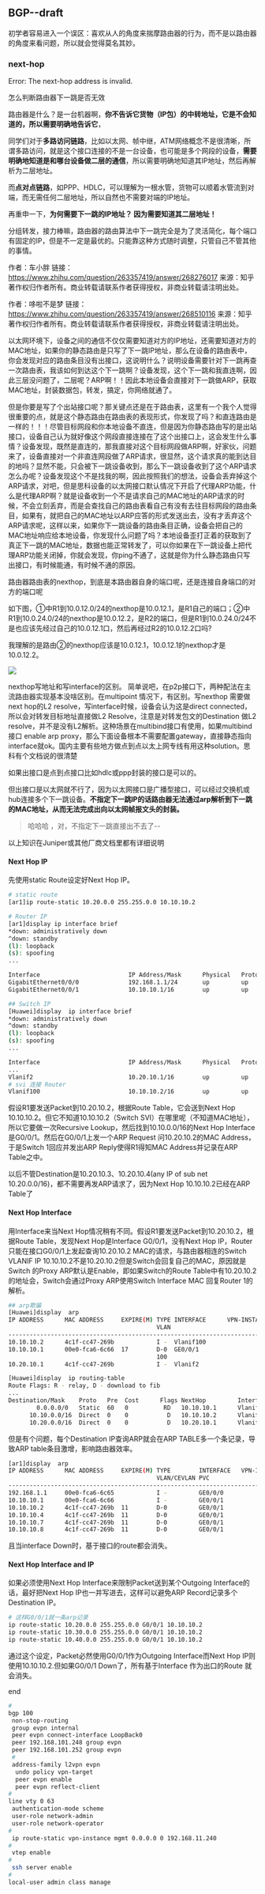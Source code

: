 ## BGP--draft

初学者容易进入一个误区：喜欢从人的角度来揣摩路由器的行为，而不是以路由器的角度来看问题，所以就会觉得莫名其妙。



### next-hop

Error: The next-hop address is invalid.

怎么判断路由器下一跳是否无效

路由器是什么？是一台机器啊，**你不告诉它货物（IP包）的中转地址，它是不会知道的，所以需要明确地告诉它**，

同学们对于**多路访问链路**，比如以太网、帧中继，ATM网络概念不是很清晰，所谓多路访问，就是这个接口连接的不是一台设备，也可能是多个网段的设备，**需要明确地知道是和哪台设备做二层的通信**，所以需要明确地知道其IP地址，然后再解析为二层地址。

而**点对点链路**，如PPP、HDLC，可以理解为一根水管，货物可以顺着水管流到对端，而无需任何二层地址，所以自然也不需要对端的IP地址。

再重申一下，**为何需要下一跳的IP地址？
因为需要知道其二层地址！**

分组转发，接力棒嘛，路由器的路由算法中下一跳完全是为了灵活简化，每个端口有固定的IP，但是不一定是最优的。只能靠这种方式随时调整，只管自己不管其他的事情。

作者：车小胖
链接：https://www.zhihu.com/question/263357419/answer/268276017
来源：知乎
著作权归作者所有。商业转载请联系作者获得授权，非商业转载请注明出处。



作者：哆啦不是梦
链接：https://www.zhihu.com/question/263357419/answer/268510116
来源：知乎
著作权归作者所有。商业转载请联系作者获得授权，非商业转载请注明出处。



以太网环境下，设备之间的通信不仅仅需要知道对方的IP地址，还需要知道对方的MAC地址，如果你的静态路由是只写了下一跳IP地址，那么在设备的路由表中，你会发现对应的路由条目没有出接口，这说明什么？说明设备需要针对下一跳再查一次路由表，我该如何到达这个下一跳啊？设备发现，这个下一跳和我直连啊，因此三层没问题了，二层呢？ARP啊！！因此本地设备会直接对下一跳做ARP，获取MAC地址，封装数据包，转发，搞定，你网络就通了。

但是你要是写了个出站接口呢？那关键点还是在于路由表，这里有一个我个人觉得很重要的点，就是这个静态路由在路由表的表现形式，你发现了吗？和直连路由是一样的！！！尽管目标网段和你本地设备不直连，但是因为你静态路由写的是出站接口，设备自己认为就好像这个网段直接连接在了这个出接口上，这会发生什么事情？设备发现，既然是直连的，那我直接对这个目标网段做ARP啊，好家伙，问题来了，设备直接对一个非直连网段做了ARP请求，很显然，这个请求真的能到达目的地吗？显然不能，只会被下一跳设备收到，那么下一跳设备收到了这个ARP请求怎么办呢？设备发现这个不是找我的啊，因此按照我们的想法，设备会丢弃掉这个ARP请求，对吧，但是思科设备的以太网接口默认情况下开启了代理ARP功能，什么是代理ARP啊？就是设备收到一个不是请求自己的MAC地址的ARP请求的时候，不会立刻丢弃，而是会查找自己的路由表看自己有没有去往目标网段的路由条目，如果有，就把自己的MAC地址以ARP应答的形式发送出去，没有才丢弃这个ARP请求呢，这样以来，如果你下一跳设备的路由条目正确，设备会把自己的MAC地址响应给本地设备，你发现什么问题了吗？本地设备歪打正着的获取到了真正下一跳的MAC地址，数据也能正常转发了，可以你如果在下一跳设备上把代理ARP功能关闭掉，你就会发现，你ping不通了，这就是你为什么静态路由只写出接口，有时候能通，有时候不通的原因。



路由器路由表的nexthop，到底是本路由器自身的端口呢，还是连接自身端口的对方的端口呢



如下图，①中R1到10.0.12.0/24的nexthop是10.0.12.1，是R1自己的端口；②中R1到10.0.24.0/24的nexthop是10.0.12.2，是R2的端口，但是R1到10.0.24.0/24不是也应该先经过自己的10.0.12.1口，然后再经过R2的10.0.12.2口吗?

我理解的是路由②的nexthop应该是10.0.12.1，10.0.12.1的nexthop才是10.0.12.2。

![](https://image-1300760561.cos.ap-beijing.myqcloud.com/bgyq-blog/next-hop.png)





nexthop写地址和写interface的区别。 简单说吧，在p2p接口下，两种配法在主流路由器实现基本没啥区别。在multipoint 情况下，有区别。写nexthop 需要做next hop的L2 resolve，写interface时候，设备会认为这是direct connected，所以会对转发目标地址直接做L2 Resolve，注意是对转发包文的Destination 做L2 resolve，并不是没有L2解析。这种场景在multibind接口有使用，如果multibind接口 enable arp proxy，那么下面设备根本不需要配置gateway，直接静态指向interface就ok。国内主要有些地方做点到点以太上网专线有用这种solution。思科有个文档说的很清楚

如果出接口是点到点接口比如hdlc或ppp封装的接口是可以的。

但出接口是以太网就不行了，因为以太网接口是广播型接口，可以经过交换机或hub连接多个下一跳设备。**不指定下一跳IP的话路由器无法通过arp解析到下一跳的MAC地址，从而无法完成出向以太网帧报文头的封装。**

> 哈哈哈 ，对，不指定下一跳直接出不去了--

以上知识在Juniper或其他厂商文档里都有详细说明



#### Next Hop IP

先使用static Route设定好Next Hop IP。

```bash
# static route
[ar1]ip route-static 10.20.0.0 255.255.0.0 10.10.10.2

# Router IP
[ar1]display ip interface brief
*down: administratively down
^down: standby
(l): loopback
(s): spoofing
...

Interface                         IP Address/Mask      Physical   Protocol  
GigabitEthernet0/0/0              192.168.1.1/24       up         up        
GigabitEthernet0/0/1              10.10.10.1/16        up         up        

## Switch IP
[Huawei]display  ip interface brief
*down: administratively down
^down: standby
(l): loopback
(s): spoofing
...

Interface                         IP Address/Mask      Physical   Protocol  
...   
Vlanif2                           10.20.10.1/16        up         up       
# svi 连接 Router
Vlanif100                         10.10.10.2/16        up         up  
```

假设R1要发送Packet到10.20.10.2，根据Route Table，它会送到Next Hop 10.10.10.2。但它不知道10.10.10.2（Switch SVI）在哪里呢（不知道MAC地址），所以它要做一次Recursive Lookup，然后找到10.10.0.0/16的Next Hop Interface是G0/0/1。然后在G0/0/1上发一个ARP Request 问10.20.10.2的MAC Address，于是Switch 1回应并发出ARP Reply使得R1得知MAC Address并记录在ARP Table之中。

以后不管Destination是10.20.10.3、10.20.10.4(any IP of sub net 10.20.0.0/16)，都不需要再发ARP请求了，因为Next Hop 10.10.10.2已经在ARP Table了

#### Next Hop Interface

用Interface来当Next Hop情况稍有不同。假设R1要发送Packet到10.20.10.2，根据Route Table，发现Next Hop是Interface G0/0/1，没有Next Hop IP，Router只能在接口G0/0/1上发起查询10.20.10.2 MAC的请求，与路由器相连的Switch VLANIF IP 10.10.10.2不是10.20.10.2但是Switch会回复自己的MAC，原因就是Switch 的Proxy ARP默认是Enable，即如果Switch的Route Table中有10.20.10.2的地址会，Switch会通过Proxy ARP使用Switch Interface MAC 回复Router 1的解析。

```bash
## arp欺骗
[Huawei]display  arp
IP ADDRESS      MAC ADDRESS     EXPIRE(M) TYPE INTERFACE      VPN-INSTANCE      
                                          VLAN 
------------------------------------------------------------------------------
10.10.10.2      4c1f-cc47-269b            I -  Vlanif100
10.10.10.1      00e0-fca6-6c66  17        D-0  GE0/0/1
                                          100
10.20.10.1      4c1f-cc47-269b            I -  Vlanif2

[Huawei]display  ip routing-table 
Route Flags: R - relay, D - download to fib
...
Destination/Mask    Proto   Pre  Cost      Flags NextHop         Interface
        0.0.0.0/0   Static  60   0          RD   10.10.10.1      Vlanif100
      10.10.0.0/16  Direct  0    0           D   10.10.10.2      Vlanif100
      10.20.0.0/16  Direct  0    0           D   10.20.10.1      Vlanif2
```



但是有个问题，每个Destination IP查询ARP就会在ARP TABLE多一个条记录，导致ARP table条目激增，影响路由器效率。

```bash
[ar1]display  arp
IP ADDRESS      MAC ADDRESS     EXPIRE(M) TYPE        INTERFACE   VPN-INSTANCE 
                                          VLAN/CEVLAN PVC                      
------------------------------------------------------------------------------
192.168.1.1     00e0-fca6-6c65            I -         GE0/0/0
10.10.10.1      00e0-fca6-6c66            I -         GE0/0/1
10.10.10.2      4c1f-cc47-269b  11        D-0         GE0/0/1
10.10.10.4      4c1f-cc47-269b  11        D-0         GE0/0/1
10.10.10.7      4c1f-cc47-269b  11        D-0         GE0/0/1
10.10.10.8      4c1f-cc47-269b  11        D-0         GE0/0/1
```

且当interface Down时，基于接口的route都会消失。

#### Next Hop Interface and IP

如果必须使用Next Hop Interface来限制Packet送到某个Outgoing Interface的话，最好把Next Hop IP也一并写进去，这样可以避免ARP Record记录多个Destination IP。

```bash
# 这样G0/0/1就一条arp记录
ip route-static 10.20.0.0 255.255.0.0 G0/0/1 10.10.10.2
ip route-static 10.30.0.0 255.255.0.0 G0/0/1 10.10.10.2
ip route-static 10.40.0.0 255.255.0.0 G0/0/1 10.10.10.2
```

通过这个设定，Packet必然使用G0/0/1作为Outgoing Interface而Next Hop IP则使用10.10.10.2.但如果G0/0/1 Down了，所有基于Interface 作为出口的Route 就会消失。

end

```bash
#
bgp 100
 non-stop-routing
 group evpn internal
 peer evpn connect-interface LoopBack0
 peer 192.168.101.248 group evpn
 peer 192.168.101.252 group evpn
 #
 address-family l2vpn evpn
  undo policy vpn-target
  peer evpn enable
  peer evpn reflect-client
#
line vty 0 63
 authentication-mode scheme
 user-role network-admin
 user-role network-operator
#
 ip route-static vpn-instance mgmt 0.0.0.0 0 192.168.11.240
#
 vtep enable
#
 ssh server enable
# 
local-user admin class manage

```


